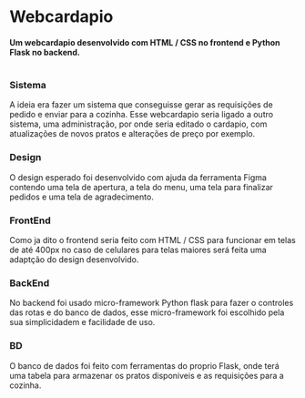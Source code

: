 
# Webcardapio
<!--Introdução-->
#### Um webcardapio desenvolvido com HTML / CSS no frontend e Python Flask no backend.
#
<!--Desenvolvimento-->
### Sistema

A ideia era fazer um sistema que conseguisse gerar as requisições de pedido e enviar para a cozinha.
Esse webcardapio seria ligado a outro sistema, uma administração, por onde seria editado o cardapio, com atualizações de novos pratos e alterações de preço por exemplo.

### Design
O design esperado foi desenvolvido com ajuda da ferramenta Figma contendo uma tela de apertura, a tela do menu, uma tela para finalizar pedidos e uma tela de agradecimento.

<!--Tela 1-->
<!--Tela 2-->
<!--Tela 3-->
<!--Tela 4-->

### FrontEnd
Como ja dito o frontend seria feito com HTML / CSS para funcionar em telas de até 400px no caso de celulares para telas maiores será feita uma adaptção do design desenvolvido.
<!--adicionar opção para tables-->


### BackEnd
No backend foi usado micro-framework Python flask para fazer o controles das rotas e do banco de dados, esse micro-framework foi escolhido pela sua simplicidadem e facilidade de uso.

### BD
O banco de dados foi feito com ferramentas do proprio Flask, onde terá uma tabela para armazenar os pratos disponiveis e as requisições para a cozinha.

<!--Diagrama DER-->

